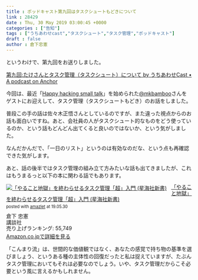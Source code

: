 ```yaml
---
title : ポッドキャスト第九回はタスクシュートもどきについて
link : 28429
date : Thu, 30 May 2019 03:00:45 +0000
categories : ["告知"]
tags : ["うちあわせcast","タスクシュート","タスク管理","ポッドキャスト"]
draft : false
author : 倉下忠憲
---
```


というわけで、第九回をお送りしました。

<a href="https://anchor.fm/rashita/episodes/ep-e465rb">第九回:たけさんとタスク管理（タスクシュート）について by うちあわせCast • A podcast on Anchor</a>

今回は、最近「<a href="https://anchor.fm/k2mdk">Happy hacking small talk</a>」を始められた<a href="https://twitter.com/mkbamboo">@mkbamboo</a>さんをゲストにお迎えして、タスク管理（タスクシュートもどき）のお話をしました。

普段この手の話は佐々木正悟さんとしているのですが、また違った視点からのお話も面白いですね。あと、会社員の人がタスクシュート的なものをどう使っているのか、という話もどんどん出てくると良いのではないか、という気がしました。

なんだかんだで、「一日のリスト」というのは有効なのだな、という点も再確認できた気がします。

あと、話の後半ではタスク管理の組み立て方みたいな話も出てきましたが、これはもうまるっと以下の本に関わる話でもあります。

<div class="amazlet-box" style="margin-bottom:0px;"><div class="amazlet-image" style="float:left;margin:0px 12px 1px 0px;"><a href="http://www.amazon.co.jp/exec/obidos/ASIN/4065151562/rashita1000-22/ref=nosim/" name="amazletlink" target="_blank"><img src="https://images-fe.ssl-images-amazon.com/images/I/31yz41bTULL._SL160_.jpg" alt="「やること地獄」を終わらせるタスク管理「超」入門 (星海社新書)" style="border: none;" /></a></div><div class="amazlet-info" style="line-height:120%; margin-bottom: 10px"><div class="amazlet-name" style="margin-bottom:10px;line-height:120%"><a href="http://www.amazon.co.jp/exec/obidos/ASIN/4065151562/rashita1000-22/ref=nosim/" name="amazletlink" target="_blank">「やること地獄」を終わらせるタスク管理「超」入門 (星海社新書)</a><div class="amazlet-powered-date" style="font-size:80%;margin-top:5px;line-height:120%">posted with <a href="http://www.amazlet.com/" title="amazlet" target="_blank">amazlet</a> at 19.05.30</div></div><div class="amazlet-detail">倉下 忠憲 <br />講談社 <br />売り上げランキング: 55,749<br /></div><div class="amazlet-sub-info" style="float: left;"><div class="amazlet-link" style="margin-top: 5px"><a href="http://www.amazon.co.jp/exec/obidos/ASIN/4065151562/rashita1000-22/ref=nosim/" name="amazletlink" target="_blank">Amazon.co.jpで詳細を見る</a></div></div></div><div class="amazlet-footer" style="clear: left"></div></div>

「こんまり流」は、世間的な価値観ではなく、あなたの感覚で持ち物の基準を選びましょう、というある種の主体性の回復だったと私は捉えていますが、たぶんタスク管理においてもそれは必要なのでしょう。いや、タスク管理だからこそ必要という風に言えるかもしれません。
